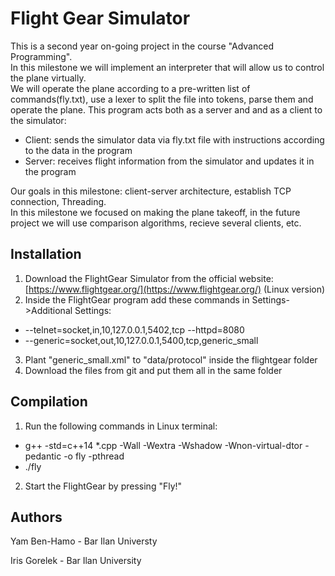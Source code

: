 # Flight Gear Simulator
This is a second year on-going project in the course "Advanced Programming".  
In this milestone we will implement an interpreter that will allow us to control the plane virtually.  
We will operate the plane according to a pre-written list of commands(fly.txt), use a lexer to split the file into tokens, parse them and operate the plane. 
This program acts both as a server and and as a client to the simulator:  
- Client: sends the simulator data via fly.txt file with instructions according to the data in the program
- Server: receives flight information from the simulator and updates it in the program          

 Our goals in this milestone: client-server architecture, establish TCP connection, Threading.          
 In this milestone we focused on making the plane takeoff, in the future project we will use comparison algorithms, recieve several clients, etc.
## Installation

1. Download the FlightGear Simulator from the official website: [https://www.flightgear.org/](https://www.flightgear.org/) (Linux version)
2. Inside the FlightGear program add these commands in Settings->Additional Settings:  
- ‫‪--telnet=socket,in,10,127.0.0.1,5402,tcp‬‬ --httpd=8080                                 
-  --generic=socket,out,10,127.0.0.1,5400,tcp,generic_small
3. Plant "generic_small.xml" to "‫‪‫‪data/protocol‬‬‬‬" inside the flightgear folder
4. Download the files from git and put them all in the same folder

## Compilation
1. Run the following commands in Linux terminal:                                                  
- g++ -std=c++14 *.cpp -Wall -Wextra -Wshadow -Wnon-virtual-dtor -pedantic -o fly -pthread       
- ./fly                                               
2. Start the FlightGear by pressing "Fly!"



## Authors
Yam Ben-Hamo - Bar Ilan Universty

Iris Gorelek - Bar Ilan University
